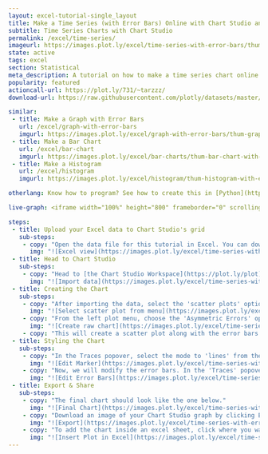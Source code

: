 ```yaml
---
layout: excel-tutorial-single_layout
title: Make a Time Series (with Error Bars) Online with Chart Studio and Excel
subtitle: Time Series Charts with Chart Studio
permalink: /excel/time-series/
imageurl: https://images.plot.ly/excel/time-series-with-error-bars/thumb-time-series-in-excel-2.jpg
state: active
tags: excel
section: Statistical
meta_description: A tutorial on how to make a time series chart online with Excel.
popularity: featured
actioncall-url: https://plot.ly/731/~tarzzz/
download-url: https://raw.githubusercontent.com/plotly/datasets/master/time-series-with-error-bars-excel.csv

similar:
 - title: Make a Graph with Error Bars
   url: /excel/graph-with-error-bars
   imgurl: https://images.plot.ly/excel/graph-with-error-bars/thum-graph-with-error-bars-with-excel.jpg
 - title: Make a Bar Chart
   url: /excel/bar-chart
   imgurl: https://images.plot.ly/excel/bar-charts/thum-bar-chart-with-excel.png
 - title: Make a Histogram
   url: /excel/histogram
   imgurl: https://images.plot.ly/excel/histogram/thum-histogram-with-excel.png

otherlang: Know how to program? See how to create this in [Python](https://plot.ly/python/time-series/) or [R](https://plot.ly/r/time-series/).

live-graph: <iframe width="100%" height="800" frameborder="0" scrolling="no" src="https://plot.ly/~tarzzz/736.embed"></iframe>

steps:
 - title: Upload your Excel data to Chart Studio's grid
   sub-steps:
    - copy: "Open the data file for this tutorial in Excel. You can download the file here in [CSV format](https://raw.githubusercontent.com/plotly/datasets/master/time-series-with-error-bars-excel.csv)"
      img: "![Excel view](https://images.plot.ly/excel/time-series-with-error-bars/excel-data-time-series-with-error-bars.jpg)"
 - title: Head to Chart Studio
   sub-steps:
    - copy: "Head to [the Chart Studio Workspace](https://plot.ly/plot) and sign into your free Chart Studio account. Go to 'Import', click 'Upload a file', then choose your Excel file to upload. Your Excel file will now open in Chart Studio's grid. For more about Chart Studio's grid, see [this tutorial](https://help.plot.ly/add-data-to-the-plotly-grid/)"
      img: "![Import data](https://images.plot.ly/excel/time-series-with-error-bars/import-data-time-series.jpg)"
 - title: Creating the Chart
   sub-steps:
    - copy: "After importing the data, select the 'scatter plots' option from 'Choose Plot Type' dropdown. "
      img: "![Select scatter plot from menu](https://images.plot.ly/excel/time-series-with-error-bars/choose-from-menu.jpg)"
    - copy: "From the left plot menu, choose the 'Asymmetric Errors' option, and then select the data shape as shown in the figure. Finally click on the 'Scatter Plot' button to generate the chart."
      img: "![Create raw chart](https://images.plot.ly/excel/time-series-with-error-bars/select-data-shape.jpg)"
    - copy: "This will create a scatter plot along with the error bars. We will also add some styling to make it more presentable."
 - title: Styling the Chart
   sub-steps:
    - copy: "In the Traces popover, select the mode to 'lines' from the 'mode' tab."
      img: "![Edit Marker](https://images.plot.ly/excel/time-series-with-error-bars/select-trace-marker.jpg)"
    - copy: "Now, we will modify the error bars. In the 'Traces' popover, select the 'error-bars' tab. Set the line to '1', and to a suitable colour. Also, set the line width to zero."
      img: "![Edit Error Bars](https://images.plot.ly/excel/time-series-with-error-bars/change-error-bars.jpg)"
 - title: Export & Share
   sub-steps:
    - copy: "The final chart should look like the one below."
      img: "![Final Chart](https://images.plot.ly/excel/time-series-with-error-bars/final-plot.jpg)"
    - copy: "Download an image of your Chart Studio graph by clicking EXPORT on the toolbar."
      img: "![Export](https://images.plot.ly/excel/time-series-with-error-bars/export-image.jpg)"
    - copy: "To add the chart inside an excel sheet, click where you want to insert the picture inside Excel. On the INSERT tab inside Excel, in the ILLUSTRATIONS group, click PICTURE. Locate the Chart Studio graph image that you downloaded and then double-click it. Notice that we also copy-pasted the Chart Studio graph link in a cell for easy access to the interactive Chart Studio version."
      img: "![Insert Plot in Excel](https://images.plot.ly/excel/time-series-with-error-bars/insert-time-series-plot-in-excel.jpg)"
---
```

